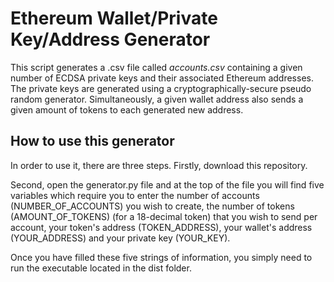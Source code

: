 # Ethereum Wallet/Private Key/Address Generator
This script generates a .csv file called *accounts.csv* containing a given number of ECDSA private keys and their associated Ethereum addresses. The private keys are generated using a cryptographically-secure pseudo random generator. Simultaneously, a given wallet address also sends a given amount of tokens to each generated new address.

## How to use this generator
In order to use it, there are three steps. Firstly, download this repository. 

Second, open the generator.py file and at the top of the file you will find five variables which require you to enter the number of accounts (NUMBER_OF_ACCOUNTS) you wish to create, the number of tokens (AMOUNT_OF_TOKENS) (for a 18-decimal token) that you wish to send per account, your token's address (TOKEN_ADDRESS), your wallet's address (YOUR_ADDRESS) and your private key (YOUR_KEY). 

Once you have filled these five strings of information, you simply need to run the executable located in the dist folder.